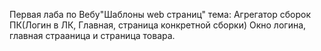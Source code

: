 Первая лаба по Вебу"Шаблоны web страниц" тема: Агрегатор сборок ПК(Логин в ЛК, Главная, страница конкретной сборки) Окно логина, главная страаница и страница товара.
